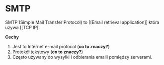 # SMTP
SMTP (Simple Mail Transfer Protocol) to [[Email retrieval application]] która używa [[TCP IP].

**Cechy**
1. Jest to Internet e-mail protocol (**co to znaczy?**)
2. Protokół tekstowy (**co to znaczy?**)
3. Często używany do wysyłki i odbierania emaili pomiędzy serverami.